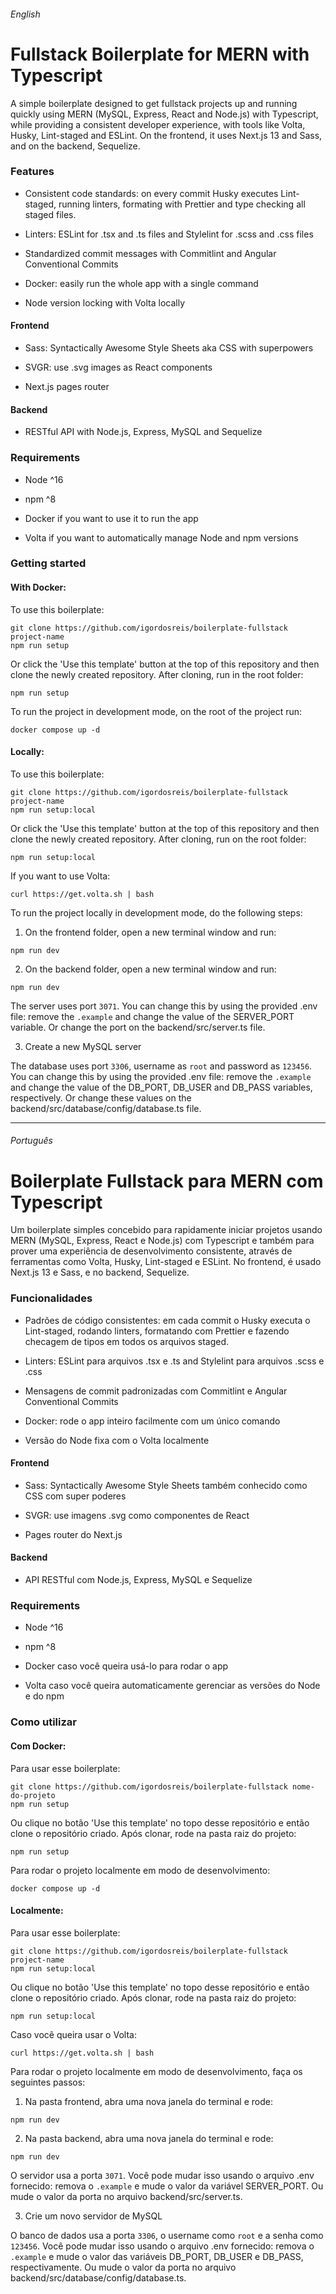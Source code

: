 ###### English

# Fullstack Boilerplate for MERN with Typescript

A simple boilerplate designed to get fullstack projects up and running quickly using MERN (MySQL, Express, React and Node.js) with Typescript, while providing a consistent developer experience, with tools like Volta, Husky, Lint-staged and ESLint. On the frontend, it uses Next.js 13 and Sass, and on the backend, Sequelize.

### Features

- Consistent code standards: on every commit Husky executes Lint-staged, running linters, formating with Prettier and type checking all staged files.
- Linters: ESLint for .tsx and .ts files and Stylelint for .scss and .css files

- Standardized commit messages with Commitlint and Angular Conventional Commits

- Docker: easily run the whole app with a single command

- Node version locking with Volta locally

#### Frontend

- Sass: Syntactically Awesome Style Sheets aka CSS with superpowers

- SVGR: use .svg images as React components

- Next.js pages router

#### Backend

- RESTful API with Node.js, Express, MySQL and Sequelize

### Requirements

- Node ^16

- npm ^8

- Docker if you want to use it to run the app

- Volta if you want to automatically manage Node and npm versions

### Getting started

#### With Docker:

To use this boilerplate:

```shell
git clone https://github.com/igordosreis/boilerplate-fullstack project-name
npm run setup
```

Or click the 'Use this template' button at the top of this repository and then clone the newly created repository. After cloning, run in the root folder:

```shell
npm run setup
```

To run the project in development mode, on the root of the project run:

```shell
docker compose up -d
```

#### Locally:

To use this boilerplate:

```shell
git clone https://github.com/igordosreis/boilerplate-fullstack project-name
npm run setup:local
```

Or click the 'Use this template' button at the top of this repository and then clone the newly created repository. After cloning, run on the root folder:

```shell
npm run setup:local
```

If you want to use Volta:

```shell
curl https://get.volta.sh | bash
```

To run the project locally in development mode, do the following steps:

1. On the frontend folder, open a new terminal window and run:

```shell
npm run dev
```

2. On the backend folder, open a new terminal window and run:

```shell
npm run dev
```

The server uses port `3071`. You can change this by using the provided .env file: remove the `.example` and change the value of the SERVER_PORT variable. Or change the port on the backend/src/server.ts file.

3. Create a new MySQL server

The database uses port `3306`, username as `root` and password as `123456`.
You can change this by using the provided .env file: remove the `.example` and change the value of the DB_PORT, DB_USER and DB_PASS variables, respectively. Or change these values on the backend/src/database/config/database.ts file.

---

###### Português

# Boilerplate Fullstack para MERN com Typescript

Um boilerplate simples concebido para rapidamente iniciar projetos usando MERN (MySQL, Express, React e Node.js) com Typescript e também para prover uma experiência de desenvolvimento consistente, através de ferramentas como Volta, Husky, Lint-staged e ESLint. No frontend, é usado Next.js 13 e Sass, e no backend, Sequelize.

### Funcionalidades

- Padrões de código consistentes: em cada commit o Husky executa o Lint-staged, rodando linters, formatando com Prettier e fazendo checagem de tipos em todos os arquivos staged.

- Linters: ESLint para arquivos .tsx e .ts and Stylelint para arquivos .scss e .css

- Mensagens de commit padronizadas com Commitlint e Angular Conventional Commits

- Docker: rode o app inteiro facilmente com um único comando

- Versão do Node fixa com o Volta localmente

#### Frontend

- Sass: Syntactically Awesome Style Sheets também conhecido como CSS com super poderes

- SVGR: use imagens .svg como componentes de React

- Pages router do Next.js

#### Backend

- API RESTful com Node.js, Express, MySQL e Sequelize

### Requirements

- Node ^16

- npm ^8

- Docker caso você queira usá-lo para rodar o app

- Volta caso você queira automaticamente gerenciar as versões do Node e do npm

### Como utilizar

#### Com Docker:

Para usar esse boilerplate:

```shell
git clone https://github.com/igordosreis/boilerplate-fullstack nome-do-projeto
npm run setup
```

Ou clique no botão 'Use this template' no topo desse repositório e então clone o repositório criado. Após clonar, rode na pasta raiz do projeto:

```shell
npm run setup
```

Para rodar o projeto localmente em modo de desenvolvimento:

```shell
docker compose up -d
```

#### Localmente:

Para usar esse boilerplate:

```shell
git clone https://github.com/igordosreis/boilerplate-fullstack project-name
npm run setup:local
```

Ou clique no botão 'Use this template' no topo desse repositório e então clone o repositório criado. Após clonar, rode na pasta raiz do projeto:

```shell
npm run setup:local
```

Caso você queira usar o Volta:

```shell
curl https://get.volta.sh | bash
```

Para rodar o projeto localmente em modo de desenvolvimento, faça os seguintes passos:

1. Na pasta frontend, abra uma nova janela do terminal e rode:

```shell
npm run dev
```

2. Na pasta backend, abra uma nova janela do terminal e rode:

```shell
npm run dev
```

O servidor usa a porta `3071`. Você pode mudar isso usando o arquivo .env fornecido: remova o `.example` e mude o valor da variável SERVER_PORT. Ou mude o valor da porta no arquivo backend/src/server.ts.

3. Crie um novo servidor de MySQL

O banco de dados usa a porta `3306`, o username como `root` e a senha como `123456`.
Você pode mudar isso usando o arquivo .env fornecido: remova o `.example` e mude o valor das variáveis DB_PORT, DB_USER e DB_PASS, respectivamente. Ou mude o valor da porta no arquivo backend/src/database/config/database.ts.
